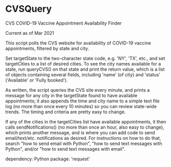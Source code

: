 # CVSQuery
CVS COVID-19 Vaccine Appointment Availability Finder

Current as of Mar 2021

This script polls the CVS website for availability of COVID-19 vaccine appointments, filtered by state and city.

Set targetState to the two-character state code, e.g. 'NY', 'TX', etc., and set targetCities to a list of desired cities. To see the city names available for a state, run queryCVS() on that state and print the return value, which is a list of objects containing several fields, including 'name' (of city) and 'status' ('Available' or 'Fully booked').

As written, the script queries the CVS site every minute, and prints a message for any city in the targetState found to have available appointments; it also appends the time and city name to a simple text file log (no more than once every 10 minutes) so you can review state-wide trends. The timing and criteria are pretty easy to change.

If any of the cities in the targetCities list have available appointments, it then calls sendNotifications() (no more than once an hour, also easy to change), which prints another message, and is where you can add code to send email/text/etc. notifications as desired. For instructions on how to do that, search "how to send email with Python", "how to send text messages with Python", and/or "how to send text messages with email".

dependency: Python package: 'request'
